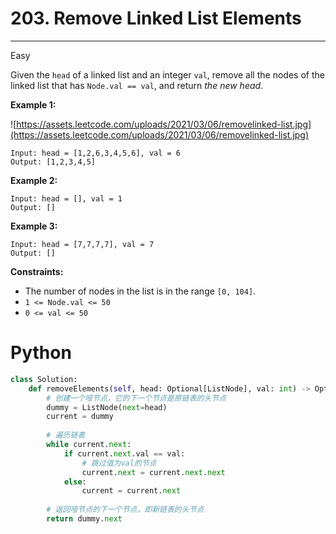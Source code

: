 # 203. Remove Linked List Elements

---

Easy

Given the `head` of a linked list and an integer `val`, remove all the nodes of the linked list that has `Node.val == val`, and return *the new head*.

**Example 1:**

![https://assets.leetcode.com/uploads/2021/03/06/removelinked-list.jpg](https://assets.leetcode.com/uploads/2021/03/06/removelinked-list.jpg)

```
Input: head = [1,2,6,3,4,5,6], val = 6
Output: [1,2,3,4,5]

```

**Example 2:**

```
Input: head = [], val = 1
Output: []

```

**Example 3:**

```
Input: head = [7,7,7,7], val = 7
Output: []

```

**Constraints:**

- The number of nodes in the list is in the range `[0, 104]`.
- `1 <= Node.val <= 50`
- `0 <= val <= 50`

# Python

```python
class Solution:
    def removeElements(self, head: Optional[ListNode], val: int) -> Optional[ListNode]:
        # 创建一个哑节点，它的下一个节点是原链表的头节点
        dummy = ListNode(next=head)
        current = dummy
        
        # 遍历链表
        while current.next:
            if current.next.val == val:
                # 跳过值为val的节点
                current.next = current.next.next
            else:
                current = current.next
        
        # 返回哑节点的下一个节点，即新链表的头节点
        return dummy.next
```